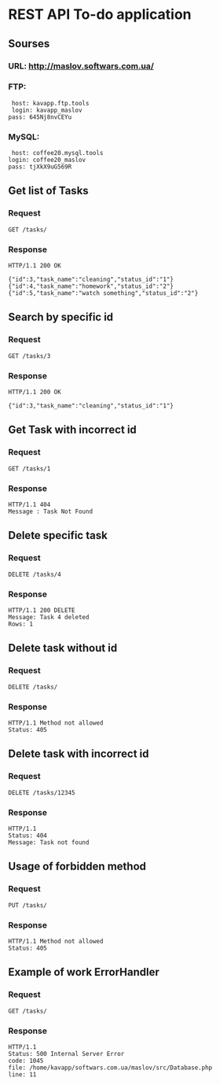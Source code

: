 
# REST API To-do application
## Sourses

### URL: http://maslov.softwars.com.ua/

### FTP:
```
 host: kavapp.ftp.tools
 login: kavapp_maslov
pass: 645Nj8nvCEYu
```
### MySQL:
```
 host: coffee20.mysql.tools 
login: coffee20_maslov
pass: tjXkX9uG569R
```

## Get list of Tasks

### Request

`GET /tasks/`

### Response

    HTTP/1.1 200 OK
    
    {"id":3,"task_name":"cleaning","status_id":"1"}
    {"id":4,"task_name":"homework","status_id":"2"}
    {"id":5,"task_name":"watch something","status_id":"2"}
    
## Search by specific id 

### Request

`GET /tasks/3`

### Response

    HTTP/1.1 200 OK

    {"id":3,"task_name":"cleaning","status_id":"1"}

## Get Task with incorrect id 

### Request

`GET /tasks/1`

### Response

    HTTP/1.1 404
    Message : Task Not Found 
    
## Delete specific task  

### Request

`DELETE /tasks/4`

### Response

    HTTP/1.1 200 DELETE
    Message: Task 4 deleted
    Rows: 1

## Delete task without id   

### Request

`DELETE /tasks/`

### Response

    HTTP/1.1 Method not allowed
    Status: 405 
    
## Delete task with incorrect id   

### Request

`DELETE /tasks/12345`

### Response

    HTTP/1.1
    Status: 404 
    Message: Task not found 
    
## Usage of forbidden method    

### Request

`PUT /tasks/`

### Response

    HTTP/1.1 Method not allowed
    Status: 405 
      
 ## Example of work ErrorHandler  

### Request

`GET /tasks/`

### Response

    HTTP/1.1
    Status: 500 Internal Server Error
    code: 1045
    file: /home/kavapp/softwars.com.ua/maslov/src/Database.php
    line: 11
   
